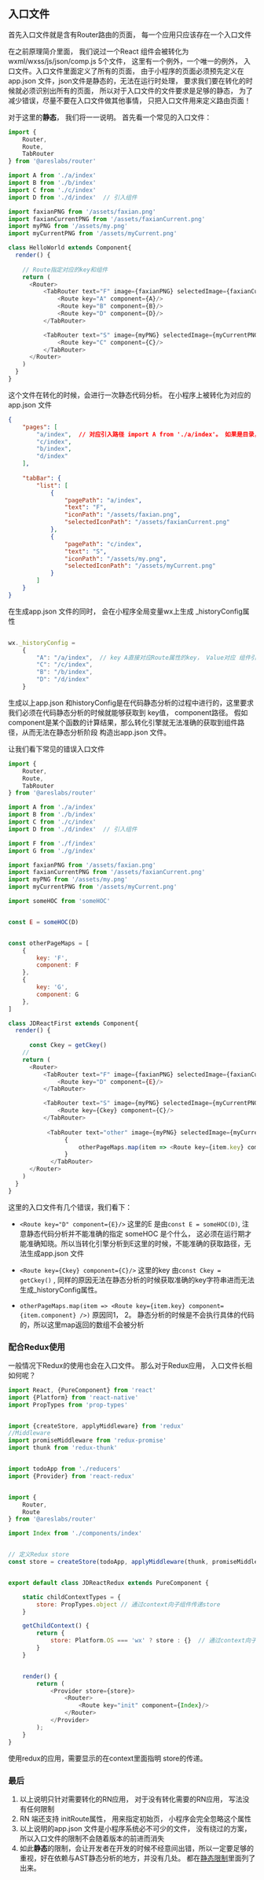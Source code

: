 ## 入口文件
首先入口文件就是含有Router路由的页面， 每一个应用只应该存在一个入口文件

在之前原理简介里面， 我们说过一个React 组件会被转化为wxml/wxss/js/json/comp.js 5个文件， 这里有一个例外，一个唯一的例外， 入口文件。入口文件里面定义了所有的页面， 由于小程序的页面必须预先定义在app.json 文件，json文件是静态的，无法在运行时处理，
要求我们要在转化的时候就必须识别出所有的页面， 所以对于入口文件的文件要求是足够的静态， 为了减少错误，尽量不要在入口文件做其他事情，
只把入口文件用来定义路由页面！

对于这里的**静态**，  我们将一一说明。
首先看一个常见的入口文件：

```javascript
import {
    Router,
    Route,
    TabRouter
} from '@areslabs/router' 

import A from './a/index'
import B from './b/index'
import C from './c/index'
import D from './d/index'  // 引入组件

import faxianPNG from '/assets/faxian.png'
import faxianCurrentPNG from '/assets/faxianCurrent.png'
import myPNG from '/assets/my.png'
import myCurrentPNG from '/assets/myCurrent.png'

class HelloWorld extends Component{
  render() {
    
    // Route指定对应的key和组件  
    return (
      <Router>
          <TabRouter text="F" image={faxianPNG} selectedImage={faxianCurrentPNG}>
              <Route key="A" component={A}/>  
              <Route key="B" component={B}/>
              <Route key="D" component={D}/>
          </TabRouter>

          <TabRouter text="S" image={myPNG} selectedImage={myCurrentPNG}>
              <Route key="C" component={C}/>
          </TabRouter>
      </Router>
    )
  }
}
```

这个文件在转化的时候，会进行一次静态代码分析。 在小程序上被转化为对应的app.json 文件
```json
{
	"pages": [
		"a/index",  // 对应引入路径 import A from './a/index'。 如果是目录， 会自动补全index
		"c/index",
		"b/index",
		"d/index"
	],
	
	"tabBar": {
		"list": [
			{
				"pagePath": "a/index",
				"text": "F",
				"iconPath": "/assets/faxian.png",
				"selectedIconPath": "/assets/faxianCurrent.png"
			},
			{
				"pagePath": "c/index",
				"text": "S",
				"iconPath": "/assets/my.png",
				"selectedIconPath": "/assets/myCurrent.png"
			}
		]
	}
}
```
在生成app.json 文件的同时， 会在小程序全局变量wx上生成 _historyConfig属性
```javascript

wx._historyConfig =
    {
        "A": "/a/index",  // key A直接对应Route属性的key， Value对应 组件引入路径 import A from './a/index'， 如果引入的是目录， 会自动补全
        "C": "/c/index",
        "B": "/b/index",
        "D": "/d/index"
    }
```

生成以上app.json 和historyConfig是在代码静态分析的过程中进行的，这里要求我们必须在代码静态分析的时候就能够获取到
key值， component路径。 假如 component是某个函数的计算结果，那么转化引擎就无法准确的获取到组件路径，从而无法在静态分析阶段
构造出app.json 文件。 


让我们看下常见的错误入口文件

```javascript
import {
    Router,
    Route,
    TabRouter
} from '@areslabs/router' 

import A from './a/index'
import B from './b/index'
import C from './c/index'
import D from './d/index'  // 引入组件

import F from './f/index'
import G from './g/index'  

import faxianPNG from '/assets/faxian.png'
import faxianCurrentPNG from '/assets/faxianCurrent.png'
import myPNG from '/assets/my.png'
import myCurrentPNG from '/assets/myCurrent.png'

import someHOC from 'someHOC'


const E = someHOC(D)


const otherPageMaps = [
    {
        key: 'F',
        component: F
    },
    {
        key: 'G',
        component: G
    },
]

class JDReactFirst extends Component{
  render() {
    
      const Ckey = getCkey()
    //   
    return (
      <Router>
          <TabRouter text="F" image={faxianPNG} selectedImage={faxianCurrentPNG}>
              <Route key="D" component={E}/>
          </TabRouter>

          <TabRouter text="S" image={myPNG} selectedImage={myCurrentPNG}>
              <Route key={Ckey} component={C}/>
          </TabRouter>
          
           <TabRouter text="other" image={myPNG} selectedImage={myCurrentPNG}>
                {
                    otherPageMaps.map(item => <Route key={item.key} component={item.component} />)
                }
            </TabRouter>
      </Router>
    )
  }
}
```
这里的入口文件有几个错误，我们看下：

* `<Route key="D" component={E}/>` 这里的E 是由`const E = someHOC(D)`, 注意静态代码分析并不能准确的指定 someHOC 是个什么， 这必须在运行期才能准确知晓。所以当转化引擎分析到E这里的时候，不能准确的获取路径，无法生成app.json 文件

* `<Route key={Ckey} component={C}/>` 这里的key 由`const Ckey = getCkey()` , 同样的原因无法在静态分析的时候获取准确的key字符串进而无法生成_historyConfig属性。

* `otherPageMaps.map(item => <Route key={item.key} component={item.component} />)` 原因同1， 2。 静态分析的时候是不会执行具体的代码的，所以这里map返回的数组不会被分析


### 配合Redux使用
一般情况下Redux的使用也会在入口文件。 那么对于Redux应用， 入口文件长相如何呢？

```javascript
import React, {PureComponent} from 'react'
import {Platform} from 'react-native'
import PropTypes from 'prop-types'


import {createStore, applyMiddleware} from 'redux'
//Middleware
import promiseMiddleware from 'redux-promise'
import thunk from 'redux-thunk'


import todoApp from './reducers'
import {Provider} from 'react-redux'


import {
    Router,
    Route
} from '@areslabs/router'

import Index from './components/index'


// 定义Redux store
const store = createStore(todoApp, applyMiddleware(thunk, promiseMiddleware))


export default class JDReactRedux extends PureComponent {

    static childContextTypes = {
        store: PropTypes.object // 通过context向子组件传递store
    }

    getChildContext() {
        return {
            store: Platform.OS === 'wx' ? store : {}  // 通过context向子组件传递store
        }
    }


    render() {
        return (
            <Provider store={store}>
                <Router>
                    <Route key="init" component={Index}/>
                </Router>
            </Provider>
        );
    }
}
```

使用redux的应用，需要显示的在context里面指明 store的传递。 



### 最后
1. 以上说明只针对需要转化的RN应用， 对于没有转化需要的RN应用， 写法没有任何限制
2. RN 端还支持 initRoute属性， 用来指定初始页， 小程序会完全忽略这个属性
3. 以上说明的app.json 文件是小程序系统必不可少的文件， 没有绕过的方案， 所以入口文件的限制不会随着版本的前进而消失
4. 如此**静态**的限制，会让开发者在开发的时候不经意间出错，所以一定要足够的重视，好在依赖与AST静态分析的地方，并没有几处。 都在[静态限制](./静态限制.md)里面列了出来。








